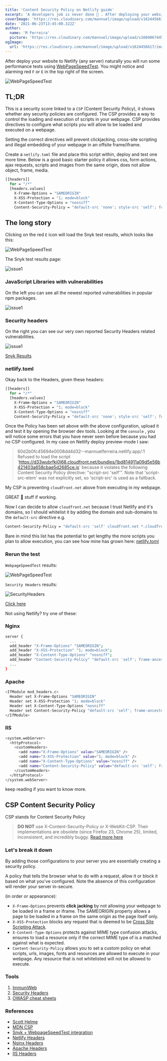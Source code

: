 ```yaml
---
title: 'Content Security Policy on Netlify guide'
excerpt: 'A developers job is never done 🙂 . After deploying your website to Netlify naturally you run some performance tests using WebPageSpeedTest. You might notice and alarming red `F` or `E` in the top right of the screen. What the heck is that?'
coverImage: 'https://res.cloudinary.com/mannuel/image/upload/v1624456617/images/netlify.png'
date: '2021-06-23T13:45:00.322Z'
author:
  name: 'M Ferreira'
  picture: 'https://res.cloudinary.com/mannuel/image/upload/v1604067445/images/mee.jpg'
ogImage:
  url: 'https://res.cloudinary.com/mannuel/image/upload/v1624456617/images/netlify.png'
---
```



After deploy your website to Netlify (any server) naturally you will run some performance tests using [WebPageSpeedTest](https://www.webpagetest.org/). You might notice and alarming red `F` or `E` in the top right of the screen.

![WebPageSpeedTest](/assets/blog/content-security-policy-on-netlify-guide/webpagespeedtest_0001.png)

## TL;DR

This is a security score linked to a `CSP` (Content Security Policy), it shows whether any security policies are configured. The CSP provides a way to control the loading and execution of scripts in your webpage. CSP provides directives to configure what scripts you will allow to be loaded and executed on a webpage.

Setting the correct directives will prevent clickjacking, cross-site scripting and illegal embedding of your webpage in an offsite frame/iframe.

Create a `netlify.toml` file and place this script within, deploy and test one more time. Below is a good basic starter policy it allows css, form actions, ajax requests, scripts and images from the same origin, does not allow object, frame, media.

```bash
[[headers]]
  for = "/*"
  [headers.values]
    X-Frame-Options = "SAMEORIGIN"
    X-XSS-Protection = "1; mode=block"
    X-Content-Type-Options = "nosniff"
    Content-Security-Policy = "default-src 'none'; style-src 'self'; form-action 'self'; script-src 'self'; connect-src 'self'; img-src 'self'; base-uri 'self';"
```

## The long story

Clicking on the red `E` icon  will load the Snyk test results, which looks like this:

![WebPageSpeedTest](/assets/blog/content-security-policy-on-netlify-guide/webpagespeedtest_0001.png)

The Snyk test results page:

![issue1](/assets/blog/content-security-policy-on-netlify-guide/snyk_001.png)

### JavaScript Libraries with vulnerabilities

On the left you can see all the newest reported vulnerabilities in popular npm packages.

![issue1](/assets/blog/content-security-policy-on-netlify-guide/snyk_002.png)

### Security headers

On the right you can see our very own reported Security Headers related vulnerabilities.

![issue1](/assets/blog/content-security-policy-on-netlify-guide/snyk_003.png)

[Snyk Results](hhttps://snyk.io/test/website-scanner/?test=210622_AiDcMX_c311f91860c1b197dd104d0454678220&utm_medium=referral&utm_source=webpagetest&utm_campaign=website-scanner)

### netlify.toml

Okay back to the Headers, given these headers:

```bash
[[headers]]
  for = "/*"
  [headers.values]
    X-Frame-Options = "SAMEORIGIN"
    X-XSS-Protection = "1; mode=block"
    X-Content-Type-Options = "nosniff"
    Content-Security-Policy = "default-src 'none'; style-src 'self'; form-action 'self'; script-src 'self'; connect-src 'self'; img-src 'self'; base-uri 'self';"
```

Once the Policy has been set above with the above configuration, upload it and test it by opening the browser dev tools. Looking at the `console` , you will notice some errors that you have never seen before because you had no CSP configured. In my case on Netlify deploy preview-mode I saw:

> 60d2b0fc45694e0008dd4d32--mannuelferreira.netlify.app/:1 Refused to load the script 'https://d33wubrfki0l68.cloudfront.net/bundles/1bd814911a09d5e56b421403a658cbae5d2685ce.js' because it violates the following Content Security Policy directive: "script-src 'self'". Note that 'script-src-elem' was not explicitly set, so 'script-src' is used as a fallback.

My CSP is preventing `cloudfront.net` above from executing in my webpage.

GREAT 🚀 stuff if working.

Now I can decide to allow `cloudfront.net` because I trust Netlify and it's domains, so I should whitelist it by adding the domain and sub-domains to the `default-src` directive e.g.

```bash
Content-Security-Policy = "default-src 'self' cloudfront.net *.cloudfront.net; frame-ancestors 'self'; form-action 'self'"
```

Bare in mind this list has the potential to get lengthy the more scripts you plan to allow execution, you can see how mine has grown here: [netlify.toml](https://github.com/mannuelf/mannuelferreira.com_nextjs/blob/main/netlify.toml#L15)

### Rerun the test

`WebpageSpeedTest` results:

![WebPageSpeedTest](/assets/blog/content-security-policy-on-netlify-guide/webpagespeedtest_success.png)

`Security Headers` results:

![SecurityHeaders](/assets/blog/content-security-policy-on-netlify-guide/security-headers-result.png)

[Click here](https://securityheaders.com/?q=www.mannuelferreira.com&followRedirects=on)

Not using Netlify? try one of these:

### Nginx

```bash
server {
  ...
  add_header "X-Frame-Options" "SAMEORIGIN";
  add_header "X-XSS-Protection" "1; mode=block";
  add_header "X-Content-Type-Options" "nosniff";
  add_header "Content-Security-Policy" "default-src 'self'; frame-ancestors 'self'; form-action 'self'";
  ...
}
```

### Apache

```bash
<IfModule mod_headers.c>
  Header set X-Frame-Options "SAMEORIGIN"
  Header set X-XSS-Protection "1; mode=block"
  Header set X-Content-Type-Options "nosniff"
  Header set Content-Security-Policy "default-src 'self'; frame-ancestors 'self'; form-action 'self'"
</IfModule>
```

### IIS

```bash
<system.webServer>
  <httpProtocol>
    <customHeaders>
      <add name="X-Frame-Options" value="SAMEORIGIN" />
      <add name="X-XSS-Protection" value="1; mode=block" />
      <add name="X-Content-Type-Options" value="nosniff" />
      <add name="Content-Security-Policy" value="default-src 'self'; frame-ancestors 'self'; form-action 'self'" />
    </customHeaders>
  </httpProtocol>
</system.webServer>
```

keep reading if you want to know more.

## CSP Content Security Policy

CSP stands for Content Security Policy

> **DO NOT** use X-Content-Security-Policy or X-WebKit-CSP. Their implementations are obsolete (since Firefox 23, Chrome 25), limited, inconsistent, and incredibly buggy. [Read more here](https://cheatsheetseries.owasp.org/cheatsheets/Content_Security_Policy_Cheat_Sheet.html#http-headers)

### Let's break it down

By adding those configurations to your server you are essentially creating a security policy.

A policy that tells the browser what to do with a request, allow it or block it based on what you've configured. Note the absence of this configuration will render your server in-secure.

(in order or appearance):

- `X-Frame-Options` prevents **click jacking** by not allowing your webpage to be loaded in a frame or iframe. The SAMEORIGIN property allows a page to be loaded in a frame on the same origin as the page itself only.
- `X-XSS-Protection` blocks any request that is deemed to be [Cross Site Scripting Attack](#CrossSiteScriptingAttack).
- `X-Content-Type-Options` protects against MIME type confusion attacks, ensures to load a resource only if the correct MIME type of is a matched against what is expected.
- `Content-Security-Policy` allows you to set a custom policy on what scripts, urls, images, fonts and resources are allowed to execute in your webpage. Any resource that is not whitelisted will not be allowed to execute.

### Tools

1. [ImmuniWeb](https://www.immuniweb.com/websec/)
2. [Security Headers](https://securityheaders.com/)
3. [OWASP cheat sheets](https://github.com/OWASP/CheatSheetSeries)

### References

- [Scott Helme](https://scotthelme.co.uk/content-security-policy-an-introduction/)
- [MDN CSP](https://developer.mozilla.org/en-US/docs/Web/HTTP/Headers/Content-Security-Policy/default-src)
- [Snyk + WebpageSpeedTest integration](blog/test-website-security-with-webpagetest-integration/)
- [Netlify Headers](https://docs.netlify.com/routing/headers/)
- [Nginx Headers](https://www.nginx.com/resources/wiki/start/topics/examples/server_blocks/)
- [Apache Headers](https://httpd.apache.org/docs/current/mod/mod_headers.html)
- [IIS Headers](https://docs.microsoft.com/en-us/iis/configuration/system.webserver/httpprotocol/customheaders/)
